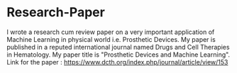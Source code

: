 # Research-Paper
I wrote a research cum review paper on a very important application of Machine Learning in physical world i.e. Prosthetic Devices. My paper is published in a reputed international journal named Drugs and Cell Therapies in Hematology. My paper title is "Prosthetic Devices and Machine Learning". 
Link for the paper : https://www.dcth.org/index.php/journal/article/view/153
